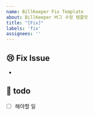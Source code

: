```yaml
---
name: BillKeeper Fix Template
about: BillKeeper 버그 수정 템플릿
title: "[Fix]"
labels: 'fix'
assignees: ''
---
```


## 😢 Fix Issue
<!-- 버그 수정 내역을 작성해주세요 -->
<!-- 스크린 샷, 작동 환경 (OS, device 등)과 관련이 있다면 추가해주세요 -->
- 

## 📝 todo
- [ ] 해야할 일
